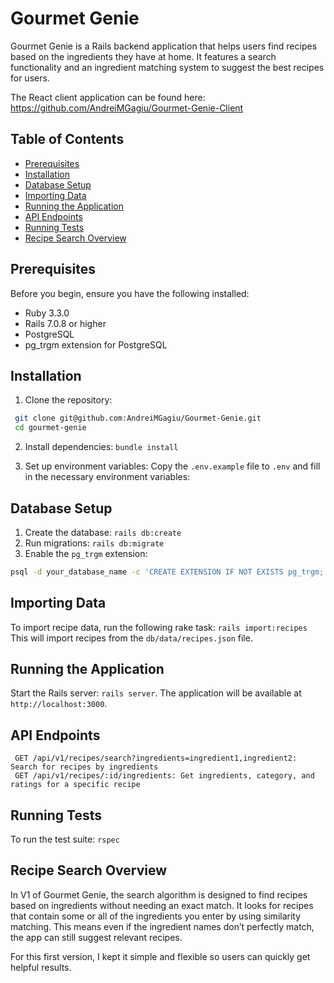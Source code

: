 # Gourmet Genie

Gourmet Genie is a Rails backend application that helps users find recipes based on the ingredients they have at home. It features a search functionality and an ingredient matching system to suggest the best recipes for users.

The React client application can be found here: https://github.com/AndreiMGagiu/Gourmet-Genie-Client

## Table of Contents

- [Prerequisites](#prerequisites)
- [Installation](#installation)
- [Database Setup](#database-setup)
- [Importing Data](#importing-data)
- [Running the Application](#running-the-application)
- [API Endpoints](#api-endpoints)
- [Running Tests](#running-tests)
- [Recipe Search Overview](#recipe-search-overview)

## Prerequisites

Before you begin, ensure you have the following installed:

- Ruby 3.3.0
- Rails 7.0.8 or higher
- PostgreSQL
- pg_trgm extension for PostgreSQL

## Installation

1. Clone the repository:
```bash 
 git clone git@github.com:AndreiMGagiu/Gourmet-Genie.git
 cd gourmet-genie
```

2. Install dependencies: `bundle install`

3. Set up environment variables:
Copy the `.env.example` file to `.env` and fill in the necessary environment variables:

## Database Setup
1. Create the database: `rails db:create`
2. Run migrations: `rails db:migrate`
3. Enable the `pg_trgm` extension:
```bash  
psql -d your_database_name -c 'CREATE EXTENSION IF NOT EXISTS pg_trgm;'
```

## Importing Data
To import recipe data, run the following rake task: `rails import:recipes`
This will import recipes from the `db/data/recipes.json` file.

## Running the Application
Start the Rails server: 
    `rails server`. The application will be available at `http://localhost:3000`.

## API Endpoints
```base
 GET /api/v1/recipes/search?ingredients=ingredient1,ingredient2: Search for recipes by ingredients
 GET /api/v1/recipes/:id/ingredients: Get ingredients, category, and ratings for a specific recipe
```

## Running Tests
To run the test suite: `rspec`

## Recipe Search Overview
In V1 of Gourmet Genie, the search algorithm is designed to find recipes based on ingredients without needing an exact match. It looks for recipes that contain some or all of the ingredients you enter by using similarity matching. This means even if the ingredient names don’t perfectly match, the app can still suggest relevant recipes.

For this first version, I kept it simple and flexible so users can quickly get helpful results.
